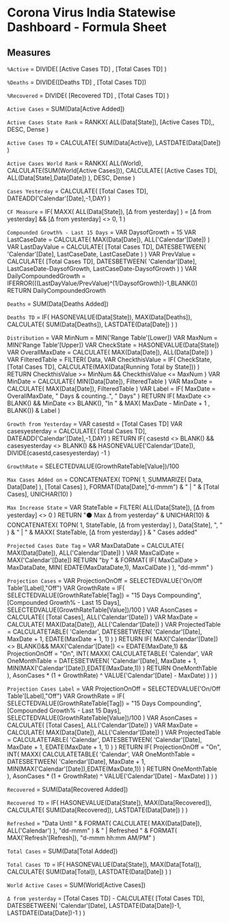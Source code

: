 # Corona Virus India Statewise Dashboard - Formula Sheet


## Measures
`%Active` = DIVIDE( [Active Cases TD] , [Total Cases TD] )


`%Deaths` = DIVIDE([Deaths TD] , [Total Cases TD])


`%Recovered` = DIVIDE( [Recovered TD] , [Total Cases TD] )


`Active Cases` = SUM(Data[Active Added])


`Active Cases State Rank` = 
RANKX(
    ALL(Data[State]),
    [Active Cases TD],,
    DESC,
    Dense
)


`Active Cases TD` = 
CALCULATE(
    SUM(Data[Active]),
    LASTDATE(Data[Date])
)


`Active Cases World Rank` = 
RANKX(
    ALL(World),
    CALCULATE(SUM(World[Active Cases])),
    CALCULATE(
        [Active Cases TD],
        ALL(Data[State],Data[Date])
    ),
    DESC,
    Dense
)


`Cases Yesterday` = 
CALCULATE(
    [Total Cases TD],
    DATEADD('Calendar'[Date],-1,DAY)
)


`CF Measure` = 
IF(
    MAXX(
        ALL(Data[State]),
        [Δ from yesterday]
    ) = [Δ from yesterday] && [Δ from yesterday] <> 0,
    1
)


`Compounded Growth% - Last 15 Days` = 
VAR DaysofGrowth = 15
VAR LastCaseDate = 
    CALCULATE(
        MAX(Data[Date]),
        ALL('Calendar'[Date])
    )
VAR LastDayValue = 
    CALCULATE(
        [Total Cases TD],
        DATESBETWEEN(
            'Calendar'[Date],
            LastCaseDate,
            LastCaseDate
        )
    )
VAR PrevValue = 
    CALCULATE(
        [Total Cases TD],
        DATESBETWEEN(
            'Calendar'[Date],
            LastCaseDate-DaysofGrowth,
            LastCaseDate-DaysofGrowth
        )
    )
VAR DailyCompoundedGrowth = 
    IFERROR(((LastDayValue/PrevValue)^(1/DaysofGrowth))-1,BLANK())
RETURN
    DailyCompoundedGrowth


`Deaths` = SUM(Data[Deaths Added])


`Deaths TD` = 
IF(
    HASONEVALUE(Data[State]),
    MAX(Data[Deaths]),
    CALCULATE(
        SUM(Data[Deaths]),
        LASTDATE(Data[Date])
    )
)


`Distribution` = 
VAR MinNum = MIN('Range Table'[Lower])
VAR MaxNum = MIN('Range Table'[Upper])
VAR CheckState = HASONEVALUE(Data[State])
VAR OverallMaxDate = 
    CALCULATE(
        MAX(Data[Date]),
        ALL(Data[Date])
    )
VAR FilteredTable = 
    FILTER(
        Data,
        VAR CheckthisValue = 
            IF(
                CheckState,
                [Total Cases TD],
                CALCULATE(MAX(Data[Running Total by State]))
            )
        RETURN
            CheckthisValue >= MinNum &&
            CheckthisValue <= MaxNum
    )
VAR MinDate = 
    CALCULATE(
        MIN(Data[Date]),
        FilteredTable
    )
VAR MaxDate = 
    CALCULATE(
        MAX(Data[Date]),
        FilteredTable
    )
VAR Label = 
    IF(
        MaxDate = OverallMaxDate,
        " Days & counting..",
        " Days"
    )
RETURN
    IF(
        MaxDate <> BLANK() && MinDate <> BLANK(),
        "In " & MAX( MaxDate - MinDate + 1 , BLANK()) & Label
    )


`Growth from Yesterday` = 
VAR casestd = [Total Cases TD]
VAR casesyesterday = 
    CALCULATE(
        [Total Cases TD],
        DATEADD('Calendar'[Date],-1,DAY)
    )
RETURN
    IF(
        casestd <> BLANK() && casesyesterday <> BLANK() &&
        HASONEVALUE('Calendar'[Date]),
        DIVIDE(casestd,casesyesterday) -1
    )


`GrowthRate` = SELECTEDVALUE(GrowthRateTable[Value])/100


`Max Cases Added on` = 
CONCATENATEX(
    TOPN(
        1,
        SUMMARIZE(
            Data,
            Data[Date]
        ),
        [Total Cases]
    ),
    FORMAT(Data[Date],"d-mmm") & " | " & [Total Cases],
    UNICHAR(10)
)


`Max Increase State` = 
VAR StateTable = 
    FILTER(
        ALL(Data[State]),
        [Δ from yesterday] <> 0
    )
RETURN
"⚫ Max Δ from yesterday" & UNICHAR(10)
&
CONCATENATEX(
    TOPN(
        1,
        StateTable,
        [Δ from yesterday]
    ),
    Data[State],
    ", "
) 
    &
    " | "
    &
MAXX(
    StateTable,
    [Δ from yesterday]
) & " Cases added"


`Projected Cases Date Tag` = 
VAR MaxDataDate = 
    CALCULATE(
        MAX(Data[Date]),
        ALL('Calendar'[Date])
    )
VAR MaxCalDate = MAX('Calendar'[Date])
RETURN
"by " & 
FORMAT(
    IF(
        MaxCalDate > MaxDataDate,
        MIN(
            EDATE(MaxDataDate,1),
            MaxCalDate
        )
    ),
    "dd-mmm"
)


`Projection Cases` = 
VAR ProjectionOnOff = SELECTEDVALUE('On/Off Table'[Label],"Off")
VAR GrowthRate = 
    IF(
        SELECTEDVALUE(GrowthRateTable[Tag]) = "15 Days Compounding",
        [Compounded Growth% - Last 15 Days],
        SELECTEDVALUE(GrowthRateTable[Value])/100
    )
VAR AsonCases = 
    CALCULATE(
        [Total Cases],
        ALL('Calendar'[Date])
    )
VAR MaxDate = 
    CALCULATE(
        MAX(Data[Date]),
        ALL('Calendar'[Date])
    )
VAR ProjectedTable = 
    CALCULATETABLE(
        'Calendar',
        DATESBETWEEN(
            'Calendar'[Date],
            MaxDate + 1,
            EDATE(MaxDate + 1, 1)
        )
    )
RETURN
IF( 
    MAX('Calendar'[Date]) <> BLANK()&&
    MAX('Calendar'[Date]) <= EDATE(MaxDate,1) && 
    ProjectionOnOff = "On",
    INT(
        MAXX(
            CALCULATETABLE(
                'Calendar',
                VAR OneMonthTable = 
                    DATESBETWEEN(
                        'Calendar'[Date],
                        MaxDate + 1,
                        MIN(MAX('Calendar'[Date]),EDATE(MaxDate,1))
                    )
                RETURN
                    OneMonthTable
            ),
            AsonCases * (1 + GrowthRate) ^ VALUE('Calendar'[Date] - MaxDate)
        )
    )
)


`Projection Cases Label` = 
VAR ProjectionOnOff = SELECTEDVALUE('On/Off Table'[Label],"Off")
VAR GrowthRate = 
    IF(
        SELECTEDVALUE(GrowthRateTable[Tag]) = "15 Days Compounding",
        [Compounded Growth% - Last 15 Days],
        SELECTEDVALUE(GrowthRateTable[Value])/100
    )
VAR AsonCases = 
    CALCULATE(
        [Total Cases],
        ALL('Calendar'[Date])
    )
VAR MaxDate = 
    CALCULATE(
        MAX(Data[Date]),
        ALL('Calendar'[Date])
    )
VAR ProjectedTable = 
    CALCULATETABLE(
        'Calendar',
        DATESBETWEEN(
            'Calendar'[Date],
            MaxDate + 1,
            EDATE(MaxDate + 1, 1)
        )
    )
RETURN
IF( 
    ProjectionOnOff = "On",
    INT(
        MAXX(
            CALCULATETABLE(
                'Calendar',
                VAR OneMonthTable = 
                    DATESBETWEEN(
                        'Calendar'[Date],
                        MaxDate + 1,
                        MIN(MAX('Calendar'[Date]),EDATE(MaxDate,1))
                    )
                RETURN
                    OneMonthTable
            ),
            AsonCases * (1 + GrowthRate) ^ VALUE('Calendar'[Date] - MaxDate)
        )
    )
)


`Recovered` = SUM(Data[Recovered Added])


`Recovered TD` = 
IF(
    HASONEVALUE(Data[State]),
    MAX(Data[Recovered]),
    CALCULATE(
        SUM(Data[Recovered]),
        LASTDATE(Data[Date])
    )
)


`Refreshed` = 
"Data Until " & 
FORMAT(
    CALCULATE(
        MAX(Data[Date]),
        ALL('Calendar')
    ),
    "dd-mmm"
 ) &
" | Refreshed " & 
FORMAT(
    MAX('Refresh'[Refresh]),
    "d-mmm hh:mm AM/PM"
)


`Total Cases` = SUM(Data[Total Added])


`Total Cases TD` = 
IF(
    HASONEVALUE(Data[State]),
    MAX(Data[Total]),
    CALCULATE(
        SUM(Data[Total]),
        LASTDATE(Data[Date])
    )
)


`World Active Cases` = SUM(World[Active Cases])


`Δ from yesterday` = 
[Total Cases TD] - 
CALCULATE(
    [Total Cases TD],
    DATESBETWEEN(
        'Calendar'[Date],
        LASTDATE(Data[Date])-1,
        LASTDATE(Data[Date])-1
    )
)
